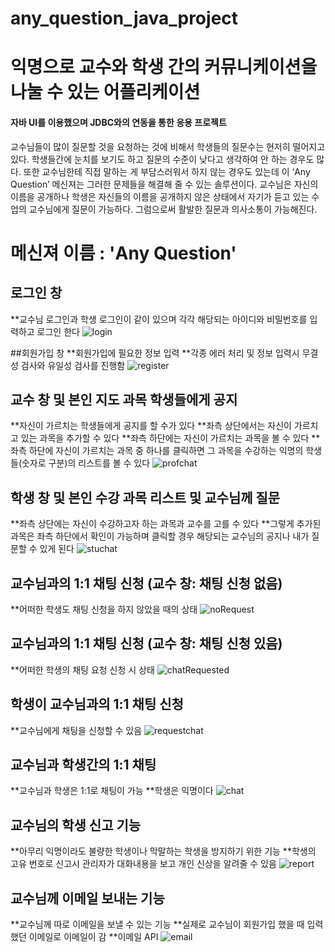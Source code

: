 # any_question_java_project
# 익명으로 교수와 학생 간의 커뮤니케이션을 나눌 수 있는 어플리케이션
#### 자바 UI를 이용했으며 JDBC와의 연동을 통한 응용 프로젝트

교수님들이 많이 질문할 것을 요청하는 것에 비해서 학생들의 질문수는 현저히 떨어지고 있다. 학생들간에 눈치를 보기도 하고 질문의 수준이 낮다고 생각하여 안 하는 경우도 많다. 또한 교수님한테 직접 말하는 게 부담스러워서 하지 않는 경우도 있는데 이 ‘Any Question’ 메신져는 그러한 문제들을 해결해 줄 수 있는 솔루션이다. 교수님은 자신의 이름을 공개하나 학생은 자신들의 이름을 공개하지 않은 상태에서 자기가 듣고 있는 수업의 교수님에게 질문이 가능하다. 그럼으로써 활발한 질문과 의사소통이 가능해진다.

# 메신져 이름 : 'Any Question'

## 로그인 창
**교수님 로그인과 학생 로그인이 같이 있으며 각각 해당되는 아이디와 비밀번호를 입력하고 로그인 한다
![login](./image/login.PNG)

##회원가입 창
**회원가입에 필요한 정보 입력
**각종 에러 처리 및 정보 입력시 무결성 검사와 유일성 검사를 진행함
![register](./image/register.PNG)

## 교수 창 및 본인 지도 과목 학생들에게 공지
**자신이 가르치는 학생들에게 공지를 할 수가 있다
**좌측 상단에서는 자신이 가르치고 있는 과목을 추가할 수 있다
**좌측 하단에는 자신이 가르치는 과목을 볼 수 있다
**좌측 하단에 자신이 가르치는 과목 중 하나를 클릭하면 그 과목을 수강하는 익명의 학생들(숫자로 구분)의 리스트를 볼 수 있다
![profchat](./image/profChat.PNG)

## 학생 창 및 본인 수강 과목 리스트 및 교수님께 질문
**좌측 상단에는 자신이 수강하고자 하는 과목과 교수를 고를 수 있다
**그렇게 추가된 과목은 좌측 하단에서 확인이 가능하며 클릭할 경우 해당되는 교수님의 공지나 내가 질문할 수 있게 된다
![stuchat](./image/studentChat.PNG)

## 교수님과의 1:1 채팅 신청 (교수 창: 채팅 신청 없음)
**어떠한 학생도 채팅 신청을 하지 않았을 때의 상태
![noRequest](./image/noRequest.PNG)

## 교수님과의 1:1 채팅 신청 (교수 창: 채팅 신청 있음)
**어떠한 학생의 채팅 요청 신청 시 상태
![chatRequested](./image/ChatRequested.PNG)

## 학생이 교수님과의 1:1 채팅 신청
**교수님에게 채팅을 신청할 수 있음
![requestchat](./image/requestChattoProf.PNG)

## 교수님과 학생간의 1:1 채팅
**교수님과 학생은 1:1로 채팅이 가능
**학생은 익명이다
![chat](./image/chatting.PNG)

## 교수님의 학생 신고 기능
**아무리 익명이라도 불량한 학생이나 막말하는 학생을 방지하기 위한 기능
**학생의 고유 번호로 신고시 관리자가 대화내용을 보고 개인 신상을 알려줄 수 있음
![report](./image/report.PNG)

## 교수님께 이메일 보내는 기능
**교수님께 따로 이메일을 보낼 수 있는 기능
**실제로 교수님이 회원가입 했을 때 입력했던 이메일로 이메일이 감
**이메일 API 
![email](./image/emailQuestion.PNG)

